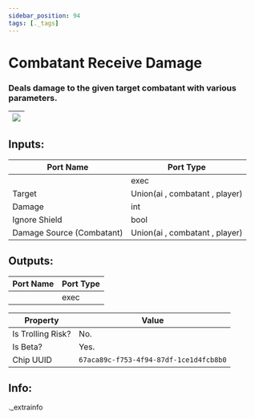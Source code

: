 ```yaml
---
sidebar_position: 94
tags: [._tags]
---
```


# Combatant Receive Damage


### Deals damage to the given target combatant with various parameters.

| ![](https://images-ext-2.discordapp.net/external/MPmIaQzlEPmgGWlgi-WxBBXt0Bjv_zWPkg1y1f_sy3s/https/www.recroomcircuits.com/image/circuit/absolute-value?width=206&height=108) |
|-----|

## Inputs:
| Port Name | Port Type |
|-----------|-----------|
|  | exec |
| Target | Union(ai , combatant , player) |
| Damage | int |
| Ignore Shield | bool |
| Damage Source (Combatant) | Union(ai , combatant , player) |

## Outputs:
| Port Name | Port Type |
|-----------|-----------|
|  | exec | 

| Property  | Value |
|-------------------|-----------|
| Is Trolling Risk? | No. |
| Is Beta? | Yes. |
| Chip UUID | `67aca89c-f753-4f94-87df-1ce1d4fcb8b0` |

## Info:
._extrainfo